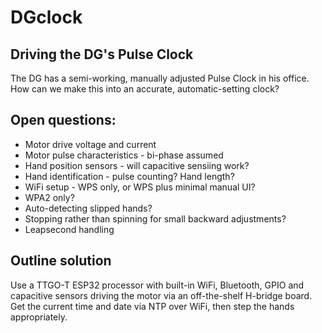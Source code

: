 # DGclock
## Driving the DG's Pulse Clock

The DG has a semi-working, manually adjusted Pulse Clock in his office. How can we make 
this into an accurate, automatic-setting clock?

## Open questions:
* Motor drive voltage and current
* Motor pulse characteristics - bi-phase assumed
* Hand position sensors - will capacitive sensiing work?
* Hand identification - pulse counting? Hand length?
* WiFi setup - WPS only, or WPS plus minimal manual UI?
* WPA2 only?
* Auto-detecting slipped hands?
* Stopping rather than spinning for small backward adjustments?
* Leapsecond handling

## Outline solution

Use a TTGO-T ESP32 processor with built-in WiFi, Bluetooth, GPIO and capacitive sensors 
driving the motor via an off-the-shelf H-bridge board. Get the current time and date via 
NTP over WiFi, then step the hands appropriately.

